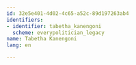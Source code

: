 ```yaml
---
id: 32e5e401-4d02-4c65-a52c-89d197263ab4
identifiers:
- identifier: tabetha_kanengoni
  scheme: everypolitician_legacy
name: Tabetha Kanengoni
lang: en

---
```

